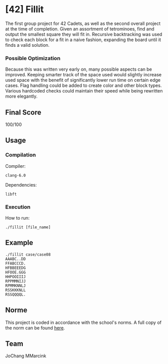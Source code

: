 # [42] Fillit

The first group project for 42 Cadets, as well as the second overall project at the time of completion. Given an assortment of tetrominoes, find and output the smallest square they will fit in. Recursive backtracking was used to check each block for a fit in a naive fashion, expanding the board until it finds a valid solution.

### Possible Optimization

Because this was written very early on, many possible aspects can be improved. Keeping smarter track of the space used would slightly increase used space with the benefit of significantly lower run time on certain edge cases. Flag handling could be added to create color and other block types. Various hardcoded checks could maintain their speed while being rewritten more elegantly.

## Final Score

100/100

## Usage

### Compilation

Compiler:

```
clang-6.0
```

Dependencies:

```
libft
```

### Execution

How to run:

```
./fillit [file_name]
```

## Example

```
./fillit case/case08
AAABC..DD
FFABCCCD.
HFBBEEEDG
HFOOE.GGG
HHPOOIIIJ
RPPMMNIJJ
RPMMKNNLJ
RSSKKKNLL
RSSQQQQL.
```

## Norme

This project is coded in accordance with the school's norms. A full copy of the norm can be found [here](https://github.com/MagicHatJo/-42-Norm/blob/master/norme.en.pdf).

## Team

JoChang
MMarcink
